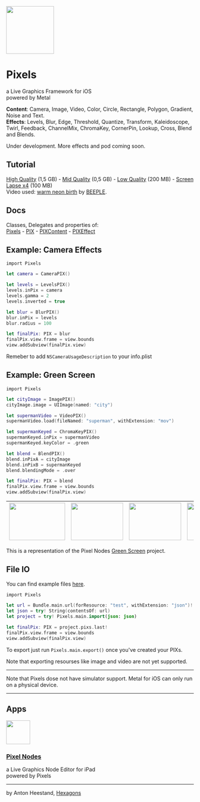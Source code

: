 <img src="https://github.com/anton-hexagons/pixels/raw/master/Assets/pixels_logo_1k_bg.png" width="128"/>

# Pixels
a Live Graphics Framework for iOS<br>
powered by Metal

<b>Content</b>: Camera, Image, Video, Color, Circle, Rectangle, Polygon, Gradient, Noise and Text.
<br>
<b>Effects</b>: Levels, Blur, Edge, Threshold, Quantize, Transform, Kaleidoscope, Twirl, Feedback, ChannelMix, ChromaKey, CornerPin, Lookup, Cross, Blend and Blends.

Under development. More effects and pod coming soon.

## Tutorial

[High Quality](http://hexagons.se/pixels/tutorials/pixels_tutorial_1.mov) (1,5 GB) -
[Mid Quality](http://hexagons.se/pixels/tutorials/pixels_tutorial_1_compressed.mov) (0,5 GB) -
[Low Quality](http://hexagons.se/pixels/tutorials/pixels_tutorial_1_very_compressed.mov) (200 MB) -
[Screen Lapse x4](http://hexagons.se/pixels/tutorials/pixels_tutorial_1_screen_lapse_x4.mov) (100 MB)<br>
Video used: [warm neon birth](https://vimeo.com/104094320) by [BEEPLE](https://www.beeple-crap.com).

## Docs
Classes, Delegates and properties of:<br>
[Pixels](https://github.com/anton-hexagons/pixels/blob/master/DOCS.md#pixels) -
[PIX](https://github.com/anton-hexagons/pixels/blob/master/DOCS.md#pix) - 
[PIXContent](https://github.com/anton-hexagons/pixels/blob/master/DOCS.md#pixcontent-pix-pixout) - 
[PIXEffect](https://github.com/anton-hexagons/pixels/blob/master/DOCS.md#pixeffect-pix-pixin-pixout)

## Example: Camera Effects

`import Pixels`

~~~~swift
let camera = CameraPIX()

let levels = LevelsPIX()
levels.inPix = camera
levels.gamma = 2
levels.inverted = true

let blur = BlurPIX()
blur.inPix = levels
blur.radius = 100

let finalPix: PIX = blur
finalPix.view.frame = view.bounds
view.addSubview(finalPix.view)
~~~~ 

Remeber to add `NSCameraUsageDescription` to your info.plist

## Example: Green Screen

`import Pixels`

~~~~swift
let cityImage = ImagePIX()
cityImage.image = UIImage(named: "city")

let supermanVideo = VideoPIX()
supermanVideo.load(fileNamed: "superman", withExtension: "mov")

let supermanKeyed = ChromaKeyPIX()
supermanKeyed.inPix = supermanVideo
supermanKeyed.keyColor = .green

let blend = BlendPIX()
blend.inPixA = cityImage
blend.inPixB = supermanKeyed
blend.blendingMode = .over

let finalPix: PIX = blend
finalPix.view.frame = view.bounds
view.addSubview(finalPix.view)
~~~~ 

| <img src="https://github.com/anton-hexagons/pixels/raw/master/Assets/Renders/Pixels-GreenScreen-1.png" width="150" height="100"/> | <img src="https://github.com/anton-hexagons/pixels/raw/master/Assets/Renders/Pixels-GreenScreen-2.png" width="140" height="100"/> | <img src="https://github.com/anton-hexagons/pixels/raw/master/Assets/Renders/Pixels-GreenScreen-3.png" width="140" height="100"/> | <img src="https://github.com/anton-hexagons/pixels/raw/master/Assets/Renders/Pixels-GreenScreen-4.png" width="150" height="100"/> |
| --- | --- | --- | --- |

This is a representation of the Pixel Nodes [Green Screen](http://pixelnodes.net/pixelshare/project/?id=3E292943-194A-426B-A624-BAAF423D17C1) project.

## File IO

You can find example files [here](https://github.com/anton-hexagons/Pixels/tree/master/Assets/Examples).

`import Pixels`

~~~~swift
let url = Bundle.main.url(forResource: "test", withExtension: "json")!
let json = try! String(contentsOf: url)
let project = try! Pixels.main.import(json: json)
    
let finalPix: PIX = project.pixs.last!
finalPix.view.frame = view.bounds
view.addSubview(finalPix.view)
~~~~ 

To export just run `Pixels.main.export()` once you've created your PIXs.

Note that exporting resourses like image and video are not yet supported.

--- 

Note that Pixels dose not have simulator support. Metal for iOS can only run on a physical device.

---

## Apps

<img src="http://pixelnodes.net/assets/pixelnodes-logo.png" width="64"/>

### [Pixel Nodes](http://pixelnodes.net/)

a Live Graphics Node Editor for iPad<br>
powered by Pixels<br>

---

by Anton Heestand, [Hexagons](http://hexagons.se/)

